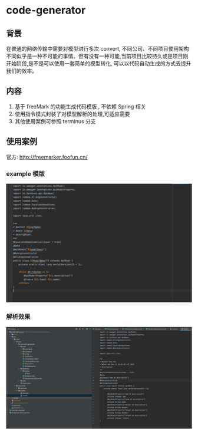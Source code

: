 # code-generator
## 背景
在普通的网络传输中需要对模型进行多次 convert, 不同公司、不同项目使用架构不同似乎是一种不可能的事情。但有没有一种可能,当前项目比较持久或是项目刚开始阶段,是不是可以使用一套简单的模型转化, 可以以代码自动生成的方式去提升我们的效率。

## 内容
1. 基于 freeMark 的功能生成代码模版 , 不依赖 Spring 相关
2. 使用指令模式封装了对模型解析的处理,可适应需要
3. 其他使用案例可参照 terminus 分支
## 使用案例
官方: http://freemarker.foofun.cn/
### example 模版
![img_2.png](img_2.png)
### 解析效果
![img.png](img.png)